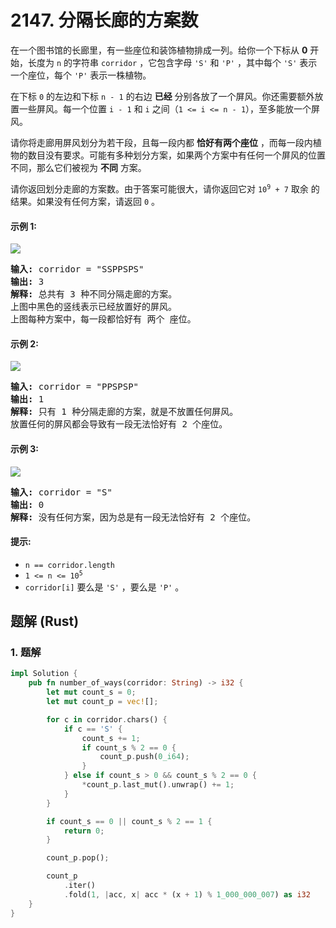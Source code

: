 # 2147. 分隔长廊的方案数
在一个图书馆的长廊里，有一些座位和装饰植物排成一列。给你一个下标从 **0** 开始，长度为 `n` 的字符串 `corridor` ，它包含字母 `'S'` 和 `'P'` ，其中每个 `'S'` 表示一个座位，每个 `'P'` 表示一株植物。

在下标 `0` 的左边和下标 `n - 1` 的右边 **已经** 分别各放了一个屏风。你还需要额外放置一些屏风。每一个位置 `i - 1` 和 `i` 之间（`1 <= i <= n - 1`），至多能放一个屏风。

请你将走廊用屏风划分为若干段，且每一段内都 **恰好有两个座位** ，而每一段内植物的数目没有要求。可能有多种划分方案，如果两个方案中有任何一个屏风的位置不同，那么它们被视为 **不同** 方案。

请你返回划分走廊的方案数。由于答案可能很大，请你返回它对 <code>10<sup>9</sup> + 7</code> 取余 的结果。如果没有任何方案，请返回 `0` 。

#### 示例 1:
![](https://assets.leetcode.com/uploads/2021/12/04/1.png)
<pre>
<strong>输入:</strong> corridor = "SSPPSPS"
<strong>输出:</strong> 3
<strong>解释:</strong> 总共有 3 种不同分隔走廊的方案。
上图中黑色的竖线表示已经放置好的屏风。
上图每种方案中，每一段都恰好有 两个 座位。
</pre>

#### 示例 2:
![](https://assets.leetcode.com/uploads/2021/12/04/2.png)
<pre>
<strong>输入:</strong> corridor = "PPSPSP"
<strong>输出:</strong> 1
<strong>解释:</strong> 只有 1 种分隔走廊的方案，就是不放置任何屏风。
放置任何的屏风都会导致有一段无法恰好有 2 个座位。
</pre>

#### 示例 3:
![](https://assets.leetcode.com/uploads/2021/12/12/3.png)
<pre>
<strong>输入:</strong> corridor = "S"
<strong>输出:</strong> 0
<strong>解释:</strong> 没有任何方案，因为总是有一段无法恰好有 2 个座位。
</pre>

#### 提示:
* `n == corridor.length`
* <code>1 <= n <= 10<sup>5</sup></code>
* `corridor[i]` 要么是 `'S'` ，要么是 `'P'` 。

## 题解 (Rust)

### 1. 题解
```Rust
impl Solution {
    pub fn number_of_ways(corridor: String) -> i32 {
        let mut count_s = 0;
        let mut count_p = vec![];

        for c in corridor.chars() {
            if c == 'S' {
                count_s += 1;
                if count_s % 2 == 0 {
                    count_p.push(0_i64);
                }
            } else if count_s > 0 && count_s % 2 == 0 {
                *count_p.last_mut().unwrap() += 1;
            }
        }

        if count_s == 0 || count_s % 2 == 1 {
            return 0;
        }

        count_p.pop();

        count_p
            .iter()
            .fold(1, |acc, x| acc * (x + 1) % 1_000_000_007) as i32
    }
}
```
